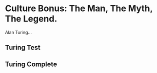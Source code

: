 # Culture Bonus: The Man, The Myth, The Legend.  

Alan Turing...

## Turing Test


## Turing Complete